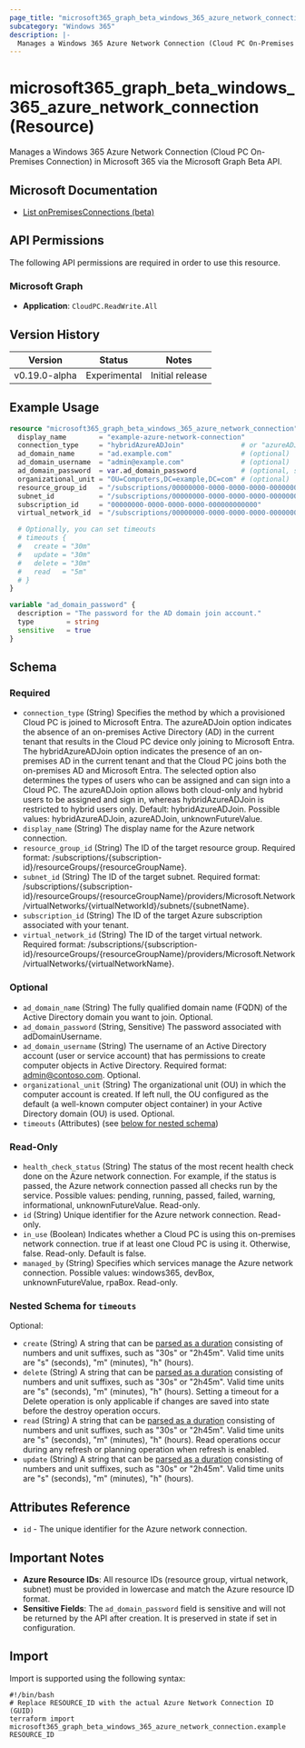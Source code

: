 ```yaml
---
page_title: "microsoft365_graph_beta_windows_365_azure_network_connection Resource - Microsoft365 Provider"
subcategory: "Windows 365"
description: |-
  Manages a Windows 365 Azure Network Connection (Cloud PC On-Premises Connection) in Microsoft 365 via the Microsoft Graph Beta API.
---
```


# microsoft365_graph_beta_windows_365_azure_network_connection (Resource)

Manages a Windows 365 Azure Network Connection (Cloud PC On-Premises Connection) in Microsoft 365 via the Microsoft Graph Beta API.

## Microsoft Documentation

- [List onPremisesConnections (beta)](https://learn.microsoft.com/en-us/graph/api/virtualendpoint-list-onpremisesconnections?view=graph-rest-beta)

## API Permissions

The following API permissions are required in order to use this resource.

### Microsoft Graph

- **Application**: `CloudPC.ReadWrite.All`

## Version History

| Version | Status | Notes |
|---------|--------|-------|
| v0.19.0-alpha | Experimental | Initial release |

## Example Usage

```terraform
resource "microsoft365_graph_beta_windows_365_azure_network_connection" "example" {
  display_name        = "example-azure-network-connection"
  connection_type     = "hybridAzureADJoin"              # or "azureADJoin"
  ad_domain_name      = "ad.example.com"                 # (optional)
  ad_domain_username  = "admin@example.com"              # (optional)
  ad_domain_password  = var.ad_domain_password           # (optional, sensitive)
  organizational_unit = "OU=Computers,DC=example,DC=com" # (optional)
  resource_group_id   = "/subscriptions/00000000-0000-0000-0000-000000000000/resourcegroups/example-rg"
  subnet_id           = "/subscriptions/00000000-0000-0000-0000-000000000000/resourcegroups/example-rg/providers/microsoft.network/virtualnetworks/example-vnet/subnets/example-subnet"
  subscription_id     = "00000000-0000-0000-0000-000000000000"
  virtual_network_id  = "/subscriptions/00000000-0000-0000-0000-000000000000/resourcegroups/example-rg/providers/microsoft.network/virtualnetworks/example-vnet"

  # Optionally, you can set timeouts
  # timeouts {
  #   create = "30m"
  #   update = "30m"
  #   delete = "30m"
  #   read   = "5m"
  # }
}

variable "ad_domain_password" {
  description = "The password for the AD domain join account."
  type        = string
  sensitive   = true
}
```

<!-- schema generated by tfplugindocs -->
## Schema

### Required

- `connection_type` (String) Specifies the method by which a provisioned Cloud PC is joined to Microsoft Entra. The azureADJoin option indicates the absence of an on-premises Active Directory (AD) in the current tenant that results in the Cloud PC device only joining to Microsoft Entra. The hybridAzureADJoin option indicates the presence of an on-premises AD in the current tenant and that the Cloud PC joins both the on-premises AD and Microsoft Entra. The selected option also determines the types of users who can be assigned and can sign into a Cloud PC. The azureADJoin option allows both cloud-only and hybrid users to be assigned and sign in, whereas hybridAzureADJoin is restricted to hybrid users only. Default: hybridAzureADJoin. Possible values: hybridAzureADJoin, azureADJoin, unknownFutureValue.
- `display_name` (String) The display name for the Azure network connection.
- `resource_group_id` (String) The ID of the target resource group. Required format: /subscriptions/{subscription-id}/resourceGroups/{resourceGroupName}.
- `subnet_id` (String) The ID of the target subnet. Required format: /subscriptions/{subscription-id}/resourceGroups/{resourceGroupName}/providers/Microsoft.Network/virtualNetworks/{virtualNetworkId}/subnets/{subnetName}.
- `subscription_id` (String) The ID of the target Azure subscription associated with your tenant.
- `virtual_network_id` (String) The ID of the target virtual network. Required format: /subscriptions/{subscription-id}/resourceGroups/{resourceGroupName}/providers/Microsoft.Network/virtualNetworks/{virtualNetworkName}.

### Optional

- `ad_domain_name` (String) The fully qualified domain name (FQDN) of the Active Directory domain you want to join. Optional.
- `ad_domain_password` (String, Sensitive) The password associated with adDomainUsername.
- `ad_domain_username` (String) The username of an Active Directory account (user or service account) that has permissions to create computer objects in Active Directory. Required format: admin@contoso.com. Optional.
- `organizational_unit` (String) The organizational unit (OU) in which the computer account is created. If left null, the OU configured as the default (a well-known computer object container) in your Active Directory domain (OU) is used. Optional.
- `timeouts` (Attributes) (see [below for nested schema](#nestedatt--timeouts))

### Read-Only

- `health_check_status` (String) The status of the most recent health check done on the Azure network connection. For example, if the status is passed, the Azure network connection passed all checks run by the service. Possible values: pending, running, passed, failed, warning, informational, unknownFutureValue. Read-only.
- `id` (String) Unique identifier for the Azure network connection. Read-only.
- `in_use` (Boolean) Indicates whether a Cloud PC is using this on-premises network connection. true if at least one Cloud PC is using it. Otherwise, false. Read-only. Default is false.
- `managed_by` (String) Specifies which services manage the Azure network connection. Possible values: windows365, devBox, unknownFutureValue, rpaBox. Read-only.

<a id="nestedatt--timeouts"></a>
### Nested Schema for `timeouts`

Optional:

- `create` (String) A string that can be [parsed as a duration](https://pkg.go.dev/time#ParseDuration) consisting of numbers and unit suffixes, such as "30s" or "2h45m". Valid time units are "s" (seconds), "m" (minutes), "h" (hours).
- `delete` (String) A string that can be [parsed as a duration](https://pkg.go.dev/time#ParseDuration) consisting of numbers and unit suffixes, such as "30s" or "2h45m". Valid time units are "s" (seconds), "m" (minutes), "h" (hours). Setting a timeout for a Delete operation is only applicable if changes are saved into state before the destroy operation occurs.
- `read` (String) A string that can be [parsed as a duration](https://pkg.go.dev/time#ParseDuration) consisting of numbers and unit suffixes, such as "30s" or "2h45m". Valid time units are "s" (seconds), "m" (minutes), "h" (hours). Read operations occur during any refresh or planning operation when refresh is enabled.
- `update` (String) A string that can be [parsed as a duration](https://pkg.go.dev/time#ParseDuration) consisting of numbers and unit suffixes, such as "30s" or "2h45m". Valid time units are "s" (seconds), "m" (minutes), "h" (hours).
## Attributes Reference

- `id` - The unique identifier for the Azure network connection.

## Important Notes

- **Azure Resource IDs**: All resource IDs (resource group, virtual network, subnet) must be provided in lowercase and match the Azure resource ID format.
- **Sensitive Fields**: The `ad_domain_password` field is sensitive and will not be returned by the API after creation. It is preserved in state if set in configuration.

## Import

Import is supported using the following syntax:

```shell
#!/bin/bash
# Replace RESOURCE_ID with the actual Azure Network Connection ID (GUID)
terraform import microsoft365_graph_beta_windows_365_azure_network_connection.example RESOURCE_ID
``` 
